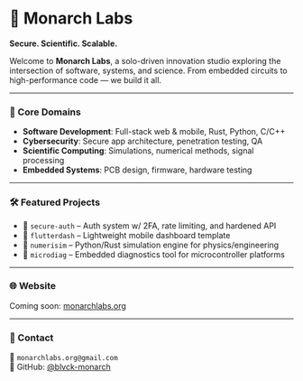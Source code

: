 # 👑 Monarch Labs

**Secure. Scientific. Scalable.**

Welcome to **Monarch Labs**, a solo-driven innovation studio exploring the intersection of software, systems, and science. From embedded circuits to high-performance code — we build it all.

---

### 🧠 Core Domains
- **Software Development**: Full-stack web & mobile, Rust, Python, C/C++
- **Cybersecurity**: Secure app architecture, penetration testing, QA
- **Scientific Computing**: Simulations, numerical methods, signal processing
- **Embedded Systems**: PCB design, firmware, hardware testing

---

### 🛠 Featured Projects
- 🔐 `secure-auth` – Auth system w/ 2FA, rate limiting, and hardened API
- 📱 `flutterdash` – Lightweight mobile dashboard template
- 🔬 `numerisim` – Python/Rust simulation engine for physics/engineering
- 🔌 `microdiag` – Embedded diagnostics tool for microcontroller platforms

---

### 🌐 Website
Coming soon: [monarchlabs.org](https://monarchlabs.org)

---

### 💌 Contact
📩 `monarchlabs.org@gmail.com`  
🔗 GitHub: [@blvck-monarch](https://github.com/blvck-monarch)
